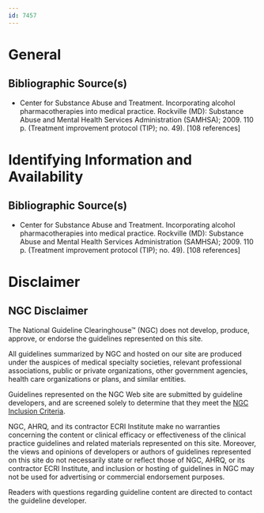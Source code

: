 ```yaml
---
id: 7457
---
```


# General

## Bibliographic Source(s)

- Center for Substance Abuse and Treatment. Incorporating alcohol pharmacotherapies into medical practice. Rockville (MD): Substance Abuse and Mental Health Services Administration (SAMHSA); 2009. 110 p. (Treatment improvement protocol (TIP); no. 49). [108 references]

# Identifying Information and Availability

## Bibliographic Source(s)

- Center for Substance Abuse and Treatment. Incorporating alcohol pharmacotherapies into medical practice. Rockville (MD): Substance Abuse and Mental Health Services Administration (SAMHSA); 2009. 110 p. (Treatment improvement protocol (TIP); no. 49). [108 references]

# Disclaimer

## NGC Disclaimer

The National Guideline Clearinghouse™ (NGC) does not develop, produce, approve, or endorse the guidelines represented on this site.

All guidelines summarized by NGC and hosted on our site are produced under the auspices of medical specialty societies, relevant professional associations, public or private organizations, other government agencies, health care organizations or plans, and similar entities.

Guidelines represented on the NGC Web site are submitted by guideline developers, and are screened solely to determine that they meet the [NGC Inclusion Criteria](/help-and-about/summaries/inclusion-criteria).

NGC, AHRQ, and its contractor ECRI Institute make no warranties concerning the content or clinical efficacy or effectiveness of the clinical practice guidelines and related materials represented on this site. Moreover, the views and opinions of developers or authors of guidelines represented on this site do not necessarily state or reflect those of NGC, AHRQ, or its contractor ECRI Institute, and inclusion or hosting of guidelines in NGC may not be used for advertising or commercial endorsement purposes.

Readers with questions regarding guideline content are directed to contact the guideline developer.

